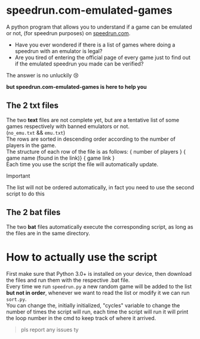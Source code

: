 # speedrun.com-emulated-games

A python program that allows you to understand if a game can be emulated or not, (for speedrun purposes) on [speedrun.com](https://www.speedrun.com/).

- Have you ever wondered if there is a list of games where doing a speedrun with an emulator is legal?
- Are you tired of entering the official page of every game just to find out if the emulated speedrun you made can be verified?

The answer is no unluckily 😢

**but speedrun.com-emulated-games is here to help you**

## The 2 txt files

The two **text** files are not complete yet, but are a tentative list of some games respectively with banned emulators or not. <br>(`no_emu.txt`  &&  `emu.txt`)<br>
The rows are sorted in descending order according to the number of players in the game.<br>
The structure of each row of the file is as follows: { number of players } { game name (found in the link)} { game link }<br>
Each time you use the script the file will automatically update.<br>

> [!IMPORTANT]
> The list will not be ordered automatically, in fact you need to use the second script to do this

## The 2 bat files

The two **bat** files automatically execute the corresponding script, as long as the files are in the same directory.

# How to actually use the script
First make sure that Python 3.0+ is installed on your device, then download the files and run them with the respective .bat file. <br>
Every time we run `speedrun.py` a new random game will be added to the list **but not in order**, whenever we want to read the list or modify it we can run `sort.py`.<br>
You can change the, initially initialized, "cycles" variable to change the number of times the script will run, each time the script will run it will print the loop number in the cmd to keep track of where it arrived.


> pls report any issues ty
